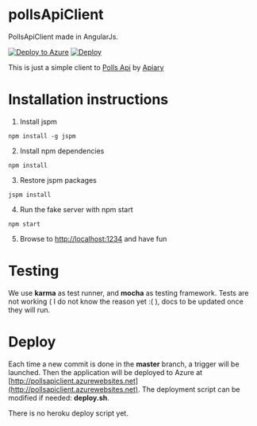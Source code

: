 # pollsApiClient
PollsApiClient made in AngularJs.

[![Deploy to Azure](http://azuredeploy.net/deploybutton.png)](https://azuredeploy.net/)
[![Deploy](https://www.herokucdn.com/deploy/button.png)](https://heroku.com/deploy)

This is just a simple client to [Polls Api](http://docs.pollsapi.apiary.io) by [Apiary](http://www.apiary.io)

# Installation instructions

1. Install jspm

  ```npm install -g jspm```

2. Install npm dependencies

  ```npm install```

3. Restore jspm packages

  ```jspm install```

4. Run the fake server with npm start

  ```npm start```

5. Browse to [http://localhost:1234](http://localhost:1234) and have fun

# Testing

We use **karma** as test runner, and **mocha** as testing framework.
Tests are not working ( I do not know the reason yet :( ), docs to be updated once they will run.

# Deploy

Each time a new commit is done in the **master** branch, a trigger will be launched. Then the application will be deployed to Azure at [http://pollsapiclient.azurewebsites.net](http://pollsapiclient.azurewebsites.net). The deployment script can be modified if needed: **deploy.sh**.

There is no heroku deploy script yet.
